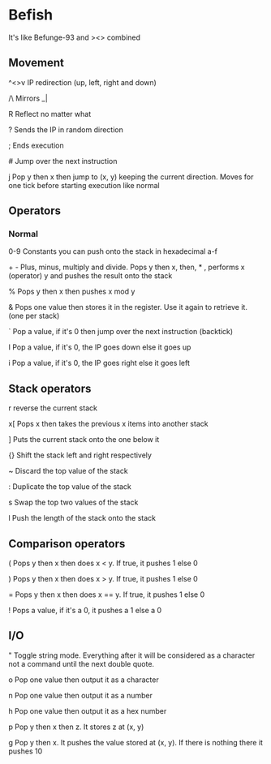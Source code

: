 # Befish

It's like Befunge-93 and ><> combined

## Movement
^<>v    IP redirection (up, left, right and down)

/\      Mirrors
_|

R       Reflect no matter what

?      Sends the IP in random direction

;      Ends execution

\#      Jump over the next instruction

j     Pop y then x then jump to (x, y) keeping the current direction.
       Moves for one tick before starting execution like normal

## Operators
### Normal

0-9   Constants you can push onto the stack in hexadecimal
a-f

\+ -  Plus, minus, multiply and divide. Pops y then x, then,
\* ,  performs x (operator) y and pushes the result onto the stack

%    Pops y then x then pushes x mod y

&    Pops one value then stores it in the register. Use it again to
     retrieve it. (one per stack)

`   Pop a value, if it's 0 then jump over the next instruction
    (backtick)

I   Pop a value, if it's 0, the IP goes down else it goes up

i   Pop a value, if it's 0, the IP goes right else it goes left

## Stack operators

r   reverse the current stack

x[  Pops x then takes the previous x items into another stack

]   Puts the current stack onto the one below it

{}  Shift the stack left and right respectively

\~  Discard the top value of the stack

\:  Duplicate the top value of the stack

s  Swap the top two values of the stack

l  Push the length of the stack onto the stack

## Comparison operators

(   Pops y then x then does x < y. If true, it pushes 1 else
    0

)   Pops y then x then does x > y. If true, it pushes 1 else
    0

=  Pops y then x then does x == y. If true, it pushes 1 else
   0

!  Pops a value, if it's a 0, it pushes a 1 else a 0

## I/O

"  Toggle string mode. Everything after it will be considered as a character not a command until the next double quote.

o  Pop one value then output it as a character

n  Pop one value then output it as a number

h  Pop one value then output it as a hex number

p  Pop y then x then z. It stores z at (x, y)

g  Pop y then x. It pushes the value stored at (x, y). If there
   is nothing there it pushes 10

